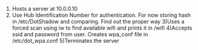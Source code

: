 1) Hosts a server at 10.0.0.10
2) Use Hub Identification Number for authentication. For now storing hash in /etc/DotShadow and comparing. Find out the proper way
3)Uses a forced scan using iw to find available wifi and prints it in /wifi
4)Accepts ssid and password from user. Creates wpa_conf file in /etc/dot_wpa.conf
5)Terminates the server

